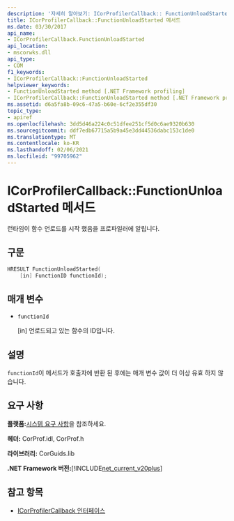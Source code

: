 ```yaml
---
description: '자세히 알아보기: ICorProfilerCallback:: FunctionUnloadStarted 메서드'
title: ICorProfilerCallback::FunctionUnloadStarted 메서드
ms.date: 03/30/2017
api_name:
- ICorProfilerCallback.FunctionUnloadStarted
api_location:
- mscorwks.dll
api_type:
- COM
f1_keywords:
- ICorProfilerCallback::FunctionUnloadStarted
helpviewer_keywords:
- FunctionUnloadStarted method [.NET Framework profiling]
- ICorProfilerCallback::FunctionUnloadStarted method [.NET Framework profiling]
ms.assetid: d6a5fa8b-09c6-47a5-b60e-6cf2e355df30
topic_type:
- apiref
ms.openlocfilehash: 3dd5d46a224c0c51dfee251cf5d0c6ae9320b630
ms.sourcegitcommit: ddf7edb67715a5b9a45e3dd44536dabc153c1de0
ms.translationtype: MT
ms.contentlocale: ko-KR
ms.lasthandoff: 02/06/2021
ms.locfileid: "99705962"
---
```

# <a name="icorprofilercallbackfunctionunloadstarted-method"></a>ICorProfilerCallback::FunctionUnloadStarted 메서드

런타임이 함수 언로드를 시작 했음을 프로파일러에 알립니다.  
  
## <a name="syntax"></a>구문  
  
```cpp  
HRESULT FunctionUnloadStarted(  
    [in] FunctionID functionId);
```  
  
## <a name="parameters"></a>매개 변수

- `functionId`

  \[in] 언로드되고 있는 함수의 ID입니다.

## <a name="remarks"></a>설명  

 `functionId`이 메서드가 호출자에 반환 된 후에는 매개 변수 값이 더 이상 유효 하지 않습니다.  
  
## <a name="requirements"></a>요구 사항  

 **플랫폼:**[시스템 요구 사항](../../get-started/system-requirements.md)을 참조하세요.  
  
 **헤더:** CorProf.idl, CorProf.h  
  
 **라이브러리:** CorGuids.lib  
  
 **.NET Framework 버전:**[!INCLUDE[net_current_v20plus](../../../../includes/net-current-v20plus-md.md)]  
  
## <a name="see-also"></a>참고 항목

- [ICorProfilerCallback 인터페이스](icorprofilercallback-interface.md)
